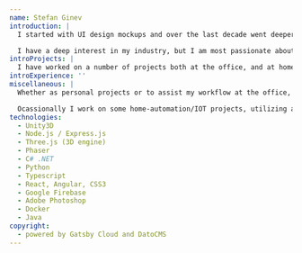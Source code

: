 ```yaml
---
name: Stefan Ginev
introduction: |
  I started with UI design mockups and over the last decade went deeper and deeper into work, which involved more complex code structure, good patterns, and project planning - from one project to the next, often requiring skills in new languages, frameworks or third-party services, which depending on the product, can be immensely exciting.

  I have a deep interest in my industry, but I am most passionate about innovative, interesting game or app ideas. Although I haven't done official work as such, I also have professional interest in, and study as much as I can about game-design.
introProjects: |
  I have worked on a number of projects both at the office, and at home. These include games and apps, realized via different technologies for web, android and flash (when it was cool). I handle mostly front-end business and visual logic; my back-end work consists predominantly of multiplayer server logic, and simple rest api and websites.
introExperience: ''
miscellaneous: |
  Whether as personal projects or to assist my workflow at the office, I've also familiarized myself over the years with several online and self hosted cloud IDEs, such as Gitpod, CodeServer (vscode in the browser) and Cloud9 (when that was cool) and I've learned the basics of CI (vsonline/azure, Cirrus, Bitbucket's own, etc)

  Ocassionally I work on some home-automation/IOT projects, utilizing a box of pies at home and the best and cheapest Aliexpress has to offer in terms of gadgets, switches, etc.
technologies:
  - Unity3D
  - Node.js / Express.js
  - Three.js (3D engine)
  - Phaser
  - C# .NET
  - Python
  - Typescript
  - React, Angular, CSS3
  - Google Firebase
  - Adobe Photoshop
  - Docker
  - Java
copyright:
  - powered by Gatsby Cloud and DatoCMS
---
```

